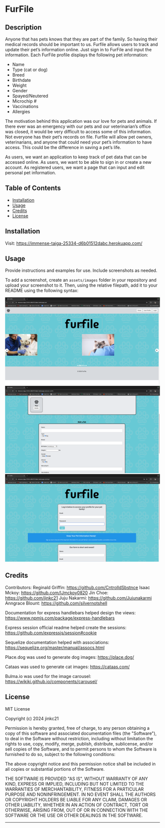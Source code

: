 # FurFile

## Description

Anyone that has pets knows that they are part of the family. So having their medical records should be important to us. Furfile allows users to track and update their pet’s information online. Just sign in to FurFile and input the information. Each FurFile profile displays the following pet information: 
- Name
- Type (cat or dog)
- Breed
- Birthdate
- Weight
- Gender
- Spayed/Neutered
- Microchip #
- Vaccinations
- Allergies
  
The motivation behind this application was our love for pets and animals. If there ever was an emergency with our pets and our veterinarian’s office was closed, it would be very difficult to access some of this information. Not everyone has their pet’s records on file. Furfile will allow pet owners, veterinarians, and anyone that could need your pet’s information to have access. This could be the difference in saving a pet’s life.

As users, we want an application to keep track of pet data that can be accessed online.
As users, we want to be able to sign in or create a new account.
As registered users, we want a page that can input and edit personal pet information.

## Table of Contents

- [Installation](#installation)
- [Usage](#usage)
- [Credits](#credits)
- [License](#license)

## Installation

Visit: https://immense-taiga-25334-d6b01512dabc.herokuapp.com/

## Usage

Provide instructions and examples for use. Include screenshots as needed.

To add a screenshot, create an `assets/images` folder in your repository and upload your screenshot to it. Then, using the relative filepath, add it to your README using the following syntax:


![Screenshot image of the application.](./assets/screenshots/screenshot-2.png)
![Screenshot image of the application.](./assets/screenshots/screenshot-1.png)
![Screenshot image of the application.](./assets/screenshots/screenshot-3.png)


## Credits
Contributors:
Reginald Griffin: https://github.com/CntrolldSbstnce
Isaac Mckoy: https://github.com/IJmckoy0820
Jin Choe: https://github.com/jinkc21
Juju Nakarmi: https://github.com/Jujunakarmi
Anngrace Blount: https://github.com/silvernotshell

Documentation for express handlebars helped design the views:
https://www.npmjs.com/package/express-handlebars

Express session official readme helped create the sessions:
https://github.com/expressjs/session#cookie

Sequelize documentation helped with associations:
https://sequelize.org/master/manual/assocs.html

Place.dog was used to generate dog images:
https://place.dog/

Cataas was used to generate cat images:
https://cataas.com/

Bulma.io was used for the image carousel:
https://wikiki.github.io/components/carousel/

## License

MIT License

Copyright (c) 2024 jinkc21

Permission is hereby granted, free of charge, to any person obtaining a copy
of this software and associated documentation files (the "Software"), to deal
in the Software without restriction, including without limitation the rights
to use, copy, modify, merge, publish, distribute, sublicense, and/or sell
copies of the Software, and to permit persons to whom the Software is
furnished to do so, subject to the following conditions:

The above copyright notice and this permission notice shall be included in all
copies or substantial portions of the Software.

THE SOFTWARE IS PROVIDED "AS IS", WITHOUT WARRANTY OF ANY KIND, EXPRESS OR
IMPLIED, INCLUDING BUT NOT LIMITED TO THE WARRANTIES OF MERCHANTABILITY,
FITNESS FOR A PARTICULAR PURPOSE AND NONINFRINGEMENT. IN NO EVENT SHALL THE
AUTHORS OR COPYRIGHT HOLDERS BE LIABLE FOR ANY CLAIM, DAMAGES OR OTHER
LIABILITY, WHETHER IN AN ACTION OF CONTRACT, TORT OR OTHERWISE, ARISING FROM,
OUT OF OR IN CONNECTION WITH THE SOFTWARE OR THE USE OR OTHER DEALINGS IN THE
SOFTWARE.

---